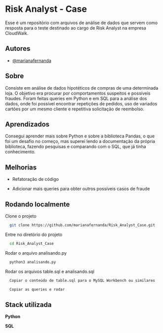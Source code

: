 
# Risk Analyst - Case

Esse é um repositório com arquivos de análise de dados que servem como resposta para o teste destinado ao cargo de Risk Analyst na empresa CloudWalk.
## Autores

- [@marianafernanda](https://github.com/marianafernanda)


## Sobre

Consiste em análise de dados hipotéticos de compras de uma determinada loja.
O objetivo era procurar por comportamentos suspeitos e possíveis fraudes.
Foram feitas queries em Python e em SQL para a análise dos dados, onde foi possível encontrar repetições de pedidos, uso de variados cartões por um mesmo cliente e repetitiva solicitação de reembolso.
## Aprendizados

Consegui aprender mais sobre Python e sobre a biblioteca Pandas, o que foi um desafio no começo, mas superei lendo a documentação da própria biblioteca, fazendo pesquisas e comparando com o SQL, que já tinha conhecimento.

## Melhorias

- Refatoração de código

- Adicionar mais queries para obter outros possíveis casos de fraude


## Rodando localmente

Clone o projeto

```bash
  git clone https://github.com/marianafernanda/Risk_Analyst_Case.git
```

Entre no diretório do projeto

```bash
  cd Risk_Analyst_Case
```

Rodar o arquivo analisando.py

```bash
  python3 analisando.py
```

Rodar os arquivos table.sql e analisando.sql

```bash
  Copiar o conteúdo de table.sql para o MySQL Workbench ou similares

  Copiar as queries e rodar
```


## Stack utilizada

**Python**

**SQL**

